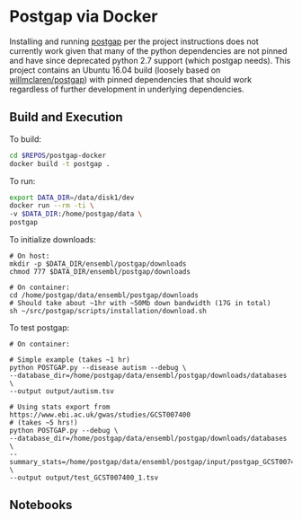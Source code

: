 # Postgap via Docker

Installing and running [postgap](https://github.com/Ensembl/postgap) per the project instructions does not currently work given that many of the python dependencies are not pinned and have since deprecated python 2.7 support (which postgap needs).  This project contains an Ubuntu 16.04 build (loosely based on [willmclaren/postgap](https://hub.docker.com/r/willmclaren/postgap/)) with pinned dependencies that should work regardless of further development in underlying dependencies.  

## Build and Execution

To build:

```bash
cd $REPOS/postgap-docker
docker build -t postgap .
```

To run:

```bash
export DATA_DIR=/data/disk1/dev
docker run --rm -ti \
-v $DATA_DIR:/home/postgap/data \
postgap
```

To initialize downloads:

```
# On host:
mkdir -p $DATA_DIR/ensembl/postgap/downloads
chmod 777 $DATA_DIR/ensembl/postgap/downloads

# On container:
cd /home/postgap/data/ensembl/postgap/downloads
# Should take about ~1hr with ~50Mb down bandwidth (17G in total)
sh ~/src/postgap/scripts/installation/download.sh
```

To test postgap:

```
# On container:

# Simple example (takes ~1 hr)
python POSTGAP.py --disease autism --debug \
--database_dir=/home/postgap/data/ensembl/postgap/downloads/databases \
--output output/autism.tsv

# Using stats export from https://www.ebi.ac.uk/gwas/studies/GCST007400
# (takes ~5 hrs!)
python POSTGAP.py --debug \
--database_dir=/home/postgap/data/ensembl/postgap/downloads/databases \
--summary_stats=/home/postgap/data/ensembl/postgap/input/postgap_GCST007400.tsv \
--output output/test_GCST007400_1.tsv
```

## Notebooks
